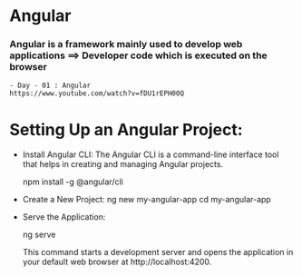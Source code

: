# Angular

### Angular is a framework mainly used to develop web applications ==> Developer code which is executed on the browser

```
- Day - 01 : Angular
https://www.youtube.com/watch?v=fDU1rEPH00Q
```


# Setting Up an Angular Project:
- Install Angular CLI: The Angular CLI is a command-line interface tool that helps in creating and managing Angular projects.

    npm install -g @angular/cli

- Create a New Project:
    ng new my-angular-app
    cd my-angular-app

- Serve the Application:
    
    ng serve
    
    This command starts a development server and opens the application in your default web browser at http://localhost:4200.